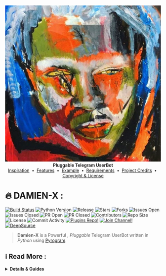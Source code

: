 <p align="center">
    <a href="https://github.com/AmineSoukara/Damien-X/alpha">
        <img src="resources/logo.png" alt="Damien-X">
    </a>
    <br>
    <b>Pluggable Telegram UserBot</b>
    <br>
    <a href="https://github.com/AmineSoukara/Damien-X#inspiration-">Inspiration</a>
    &nbsp•&nbsp
    <a href="https://github.com/AmineSoukara/Damien-X#features-">Features</a>
    &nbsp•&nbsp
    <a href="https://github.com/AmineSoukara/Damien-X#example-plugin-">Example</a>
    &nbsp•&nbsp
    <a href="https://github.com/AmineSoukara/Damien-X#requirements-">Requirements</a>
    &nbsp•&nbsp
    <a href="https://github.com/AmineSoukara/Damien-X#project-credits-">Project Credits</a>
    &nbsp•&nbsp
    <a href="https://github.com/AmineSoukara/Damien-X#copyright--license-">Copyright & License</a>
</p>

# 🔥 DAMIEN-X :

[![Build Status](https://travis-ci.com/UsergeTeam/Userge.svg?branch=dev)](https://travis-ci.com/UsergeTeam/Userge) ![Python Version](https://img.shields.io/badge/python-3.8-lightgrey) ![Release](https://img.shields.io/github/v/release/UsergeTeam/Userge) ![Stars](https://img.shields.io/github/stars/UsergeTeam/Userge) ![Forks](https://img.shields.io/github/forks/UsergeTeam/Userge) ![Issues Open](https://img.shields.io/github/issues/UsergeTeam/Userge) ![Issues Closed](https://img.shields.io/github/issues-closed/UsergeTeam/Userge) ![PR Open](https://img.shields.io/github/issues-pr/UsergeTeam/Userge) ![PR Closed](https://img.shields.io/github/issues-pr-closed/UsergeTeam/Userge) ![Contributors](https://img.shields.io/github/contributors/UsergeTeam/Userge) ![Repo Size](https://img.shields.io/github/repo-size/UsergeTeam/Userge) ![License](https://img.shields.io/github/license/UsergeTeam/Userge) ![Commit Activity](https://img.shields.io/github/commit-activity/m/UsergeTeam/Userge) [![Plugins Repo!](https://img.shields.io/badge/Plugins%20Repo-DamienPlugins-orange)](https://github.com/UsergeTeam/Userge-Plugins) [![Join Channel!](https://img.shields.io/badge/Join%20Channel-@DamienSoukara-purple)](https://t.me/DamienSoukara) [![DeepSource](https://static.deepsource.io/deepsource-badge-light-mini.svg)](https://deepsource.io/gh/UsergeTeam/Userge/?ref=repository-badge)

> **Damien-X** is a Powerful , _Pluggable_ Telegram UserBot written in _Python_ using [Pyrogram](https://github.com/pyrogram/pyrogram).

## ℹ Read More :
<details>
  <summary><b>Details & Guides</b></summary>

### For Any Query Or Want To Know How it Works Join Group And Channel 

<a href="https://t.me/DamienSoukara"><img src="https://img.shields.io/badge/Join-Telegram%20Channel-red.svg?logo=Telegram"></a>
<a href="https://t.me/DamienHelp"><img src="https://img.shields.io/badge/Join-Telegram%20Group-blue.svg?logo=telegram"></a>


## Inspiration 😇

> This project is inspired by the following projects :)

* [tg_userbot](https://github.com/watzon/tg_userbot) ( heavily ) 🤗
* [PyroGramUserBot](https://github.com/SpEcHiDe/PyroGramUserBot)
* [Telegram-Paperplane](https://github.com/RaphielGang/Telegram-Paperplane)
* [UniBorg](https://github.com/SpEcHiDe/UniBorg)
* [Userge](https://github.com/UsergeTeam/Userge)
* [Userge-X](https://github.com/code-rgb/USERGE-X)
> Special Thanks to all of you !!!.

## Features 😍

* Powerful and Very Useful **built-in** Plugins
  * gdrive [ upload / download / etc ] ( Team Drives Supported! ) 🤥
  * zip / tar / unzip / untar / unrar
  * telegram upload / download
  * pmpermit / afk
  * notes / filters
  * split / combine
  * gadmin
  * plugin manager
  * etc...
* Channel & Group log support
* Database support
* Build-in help support
* Easy to Setup & Use
* Easy to add / port Plugins
* Easy to write modules with the modified client

## Example Plugin 🤨

```python
from userge import userge, Message, filters

LOG = userge.getLogger(__name__)  # logger object
CHANNEL = userge.getCLogger(__name__)  # channel logger object

# add command handler
@userge.on_cmd("test", about="help text to this command")
async def test_cmd(message: Message):
   LOG.info("starting test command...")  # log to console
   # some other stuff
   await message.edit("testing...", del_in=5)  # this will be automatically deleted after 5 sec
   # some other stuff
   await CHANNEL.log("testing completed!")  # log to channel

# add filters handler
@userge.on_filters(filters.me & filters.private)  # filter my private messages
async def test_filter(message: Message):
   LOG.info("starting filter command...")
   # some other stuff
   await message.reply(f"you typed - {message.text}", del_in=5)
   # some other stuff
   await CHANNEL.log("filter executed!")
```

## Requirements 🥴

* Python 3.8 or Higher 👻
* Telegram [API Keys](https://my.telegram.org/apps)
* Google Drive [API Keys](https://console.developers.google.com/)
* MongoDB [Database URL](https://cloud.mongodb.com/)

## Damien-X MODES 🕹

* **USER** mode `(using user account)`
* **BOT** mode `(using bot account)`
* **DUAL** mode `(using both user and bot account)`

  > further **read** [config.env.sample](https://github.com/AmineSoukara/Damien-X/blob/alpha/config.env.sample)

# How To Deploy 👷

### **[HEROKU](https://www.heroku.com/) Method** 🚀

  > [![Deploy](https://www.herokucdn.com/deploy/button.svg)](https://heroku.com/deploy?template=https://github.com/AmineSoukara/Damien-X/tree/alpha)

  > Fill `API_ID`, `API_HASH`, `DATABASE_URL` and `LOG_CHANNEL_ID` (**required**)

  > Choose your [**MODE**](https://github.com/AmineSoukara/Damien-X#userge-modes-)

  > Then fill other **non-required** vars as relevent to your **MODE**

  > Finally **hit deploy** button

  > [**NOTE**] : your can fill other vars as your need and they are optional. (settings -> reveal config vars)

## String Session :
**VAR :** `HU_STRING_SESSION`

### HEROKU :
- [open your app](https://dashboard.heroku.com/apps/) then go to **more** -> **run console** and paste the command below and click **run**.
  > command: `bash genStr`
### REPL :
- [**Generate on REPL**](https://stringsessiongen.leorio.repl.run/)

## **Docker Method** 🐳 

    - [**See Detailed Guide**](resources/radmeDocker.md)
* **Other Method** 🔧

  ```bash
  # clone the repo
  git clone https://github.com/AmineSoukara/Damien-X.git
  cd Userge

  # create virtualenv
  virtualenv -p /usr/bin/python3 venv
  . ./venv/bin/activate

  # install requirements
  pip install -r requirements.txt

  # Create config.env as given config.env.sample and fill that
  cp config.env.sample config.env

  # get string session and add it to config.env
  bash genStr

  # finally run the Userbot ;)
  bash run
  ```

* **[More Detailed Guide](https://docs.google.com/document/d/15uoiOn2NkN518MMkx9h5UaMEWMp8aNZqJocXvS0uI6E)** 📝

### Project Credits 💆‍♂️

* [Specially to these projects](https://github.com/UsergeTeam/Userge#inspiration-) 🥰
* [@uaudIth](https://t.me/uaudIth)
* [@K_E_N_W_A_Y](https://t.me/K_E_N_W_A_Y)
* [@nawwasl](https://t.me/nawwasl)
* [@TharukaN97](https://t.me/TharukaN97)
* [@Supun97](https://t.me/Supun97)
* [@gotstc](https://t.me/gotstc)

### Copyright & License 👮

* Copyright (C) 2020 by [UsergeTeam](https://github.com/UsergeTeam) ❤️️
* Licensed under the terms of the [GNU GENERAL PUBLIC LICENSE Version 3, 29 June 2007](https://github.com/UsergeTeam/Userge/blob/master/LICENSE)
</details>
